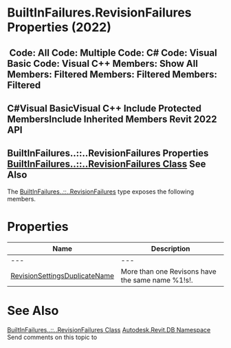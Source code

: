 # BuiltInFailures.RevisionFailures Properties (2022)

﻿
 Code: All Code: Multiple Code: C# Code: Visual Basic Code: Visual C++  Members: Show All Members: Filtered Members: Filtered Members: Filtered   
---  
C#Visual BasicVisual C++
Include Protected MembersInclude Inherited Members
Revit 2022 API  
---  
BuiltInFailures..::..RevisionFailures Properties  
[BuiltInFailures..::..RevisionFailures Class](76b78948-f425-6b6f-7a54-5fa39bd7180b.md "BuiltInFailures.RevisionFailures Class") See Also  
---  
The [BuiltInFailures..::..RevisionFailures](76b78948-f425-6b6f-7a54-5fa39bd7180b.md "BuiltInFailures.RevisionFailures Class") type exposes the following members.
# Properties
| Name | Description |
| --- | --- |
| --- | --- | --- |
| [RevisionSettingsDuplicateName](22e26ddf-9d23-7cfb-3a0c-079fa5df8a00.md "RevisionSettingsDuplicateName Property") | More than one Revisons have the same name %1!s!. |

# See Also
[BuiltInFailures..::..RevisionFailures Class](76b78948-f425-6b6f-7a54-5fa39bd7180b.md "BuiltInFailures.RevisionFailures Class")
[Autodesk.Revit.DB Namespace](87546ba7-461b-c646-cbb1-2cb8f5bff8b2.md "Autodesk.Revit.DB Namespace")
Send comments on this topic to 